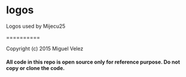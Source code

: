 # logos

Logos used by Mijecu25

==========

Copyright (c) 2015 Miguel Velez

#### All code in this repo is open source only for reference purpose. **Do not copy or clone the code.**
